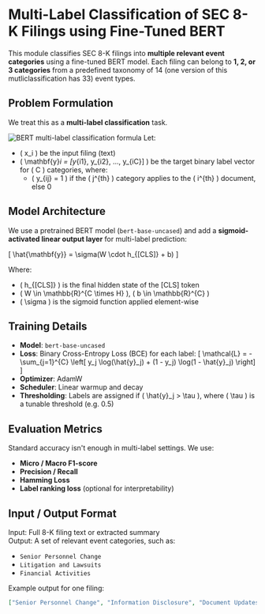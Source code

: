 # Multi-Label Classification of SEC 8-K Filings using Fine-Tuned BERT

This module classifies SEC 8-K filings into **multiple relevant event categories** using a fine-tuned BERT model. Each filing can belong to **1, 2, or 3 categories** from a predefined taxonomy of 14 (one version of this mutliclassification has 33) event types.



## Problem Formulation

We treat this as a **multi-label classification** task.

![BERT multi-label classification formula]()
Let:
- \( x_i \) be the input filing (text)
- \( \mathbf{y}_i = [y_{i1}, y_{i2}, ..., y_{iC}] \) be the target binary label vector for \( C \) categories, where:
  - \( y_{ij} = 1 \) if the \( j^{th} \) category applies to the \( i^{th} \) document, else 0



## Model Architecture

We use a pretrained BERT model (`bert-base-uncased`) and add a **sigmoid-activated linear output layer** for multi-label prediction:

\[
\hat{\mathbf{y}} = \sigma(W \cdot h_{[CLS]} + b)
\]

Where:
- \( h_{[CLS]} \) is the final hidden state of the [CLS] token
- \( W \in \mathbb{R}^{C \times H} \), \( b \in \mathbb{R}^{C} \)
- \( \sigma \) is the sigmoid function applied element-wise



## Training Details

- **Model**: `bert-base-uncased`
- **Loss**: Binary Cross-Entropy Loss (BCE) for each label:
  \[
  \mathcal{L} = -\sum_{j=1}^{C} \left[ y_j \log(\hat{y}_j) + (1 - y_j) \log(1 - \hat{y}_j) \right]
  \]
- **Optimizer**: AdamW
- **Scheduler**: Linear warmup and decay
- **Thresholding**: Labels are assigned if \( \hat{y}_j > \tau \), where \( \tau \) is a tunable threshold (e.g. 0.5)



## Evaluation Metrics

Standard accuracy isn't enough in multi-label settings. We use:
- **Micro / Macro F1-score**
- **Precision / Recall**
- **Hamming Loss**
- **Label ranking loss** (optional for interpretability)



## Input / Output Format

Input: Full 8-K filing text or extracted summary  
Output: A set of relevant event categories, such as:
- `Senior Personnel Change`
- `Litigation and Lawsuits`
- `Financial Activities`

Example output for one filing:
```json
["Senior Personnel Change", "Information Disclosure", "Document Updates"]
